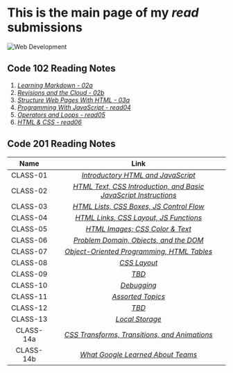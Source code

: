 # **This is the main page of my *read* submissions**

![Web Development](https://image.freepik.com/free-vector/modern-web-design-concept-with-flat-design_23-2147856748.jpg)

## Code 102 Reading Notes

1. [_Learning Markdown - 02a_](102/02a.md)
1. [_Revisions and the Cloud - 02b_](102/02b.md)
1. [_Structure Web Pages With HTML - 03a_](102/03a.md)
1. [_Programming With JavaScript - read04_](102/read04.md)
1. [_Operators and Loops - read05_](102/read05.md)
1. [_HTML & CSS - read06_](102/read06.md)

## Code 201 Reading Notes

| Name         | Link                                                                                |
|    :----:    |                                      :----:                                         |
| CLASS-01     | [_Introductory HTML and JavaScript_](201/class-01.md)                               |
| CLASS-02     | [_HTML Text, CSS Introduction, and Basic JavaScript Instructions_](201/class-02.md) |
| CLASS-03     | [_HTML Lists, CSS Boxes, JS Control Flow_](201/class-03.md)                         |
| CLASS-04     | [_HTML Links, CSS Layout, JS Functions_](201/class-04.md)                           |
| CLASS-05     | [_HTML Images; CSS Color & Text_](201/class-05.md)                                  |
| CLASS-06     | [_Problem Domain, Objects, and the DOM_](201/class-06.md)                           |
| CLASS-07     | [_Object-Oriented Programming, HTML Tables_](201/class-07.md)                       |
| CLASS-08     | [_CSS Layout_](201/class-08.md)                                                     |
| CLASS-09     | [_TBD_](201/read09.md)                                                              |
| CLASS-10     | [_Debugging_](201/class-10.md)                                                      |
| CLASS-11     | [_Assorted Topics_](201/class-11.md)                                                |
| CLASS-12     | [_TBD_](201/read12.md)                                                              |
| CLASS-13     | [_Local Storage_](201/class-13.md)                                                  |
| CLASS-14a    | [_CSS Transforms, Transitions, and Animations_](201/class-14a.md)                   |
| CLASS-14b    | [_What Google Learned About Teams_](201/class-14b.md)                               |
